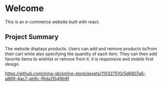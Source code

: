 # Welcome
This is an e-commerce website built with react.
## Project Summary
The website displays products. Users can add and remove products to/from their cart while also specifying the quantity of each item. They can then add favorite items to wishlist or remove from it. 
it is responsive and mobile first design. 



https://github.com/mina-sb/online-store/assets/110327510/5d6807a6-a869-4ac7-ab9c-f6da2fb49b9f

